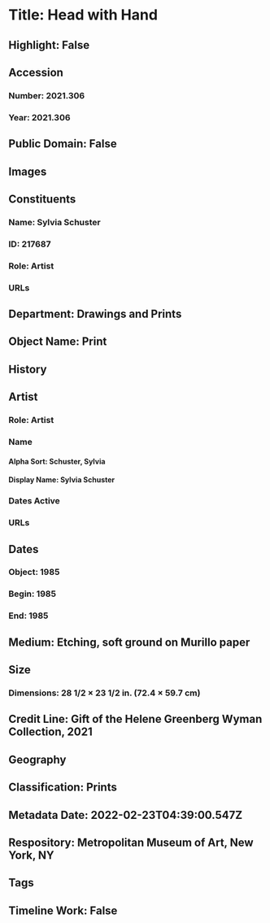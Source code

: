 # Title: Head with Hand
## Highlight: False
## Accession
### Number: 2021.306
### Year: 2021.306
## Public Domain: False
## Images
## Constituents
### Name: Sylvia Schuster
### ID: 217687
### Role: Artist
### URLs
## Department: Drawings and Prints
## Object Name: Print
## History
## Artist
### Role: Artist
### Name
#### Alpha Sort: Schuster, Sylvia
#### Display Name: Sylvia Schuster
### Dates Active
### URLs
## Dates
### Object: 1985
### Begin: 1985
### End: 1985
## Medium: Etching, soft ground on Murillo paper
## Size
### Dimensions: 28 1/2 × 23 1/2 in. (72.4 × 59.7 cm)
## Credit Line: Gift of the Helene Greenberg Wyman Collection, 2021
## Geography
## Classification: Prints
## Metadata Date: 2022-02-23T04:39:00.547Z
## Respository: Metropolitan Museum of Art, New York, NY
## Tags
## Timeline Work: False